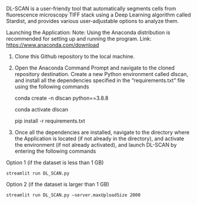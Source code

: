 DL-SCAN is a user-friendy tool that automatically segments cells from fluorescence microscopy TIFF stack using a Deep Learning algorithm called Stardist,  and provides various user-adjustable options to analyze them. 

Launching the Application:
Note: Using the Anaconda distribution is recommended for setting up and running the program. Link: https://www.anaconda.com/download

1. Clone this Github repository to the local machine.

2. Open the Anaconda Command Prompt and navigate to the cloned repository destination. Create a new Python environment called dlscan, and install all the dependencies specified in the “requirements.txt” file using the following commands

	conda create -n dlscan python==3.8.8

	conda activate dlscan

	pip install -r requirements.txt 

3. Once all the dependencies are installed, navigate to the directory where the Application is located (if not already in the directory), and activate the environment (if not already activated), and launch DL-SCAN by entering the following commands

Option 1 (if the dataset is less than 1 GB)

	streamlit run DL_SCAN.py

Option 2 (if the dataset is larger than 1 GB)

	streamlit run DL_SCAN.py –server.maxUploadSize 2000